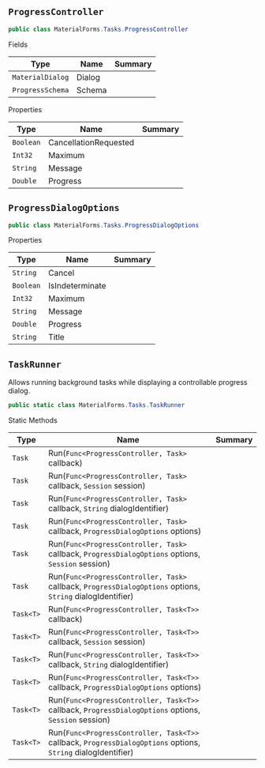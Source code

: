 ## `ProgressController`

```csharp
public class MaterialForms.Tasks.ProgressController

```

Fields

| Type | Name | Summary | 
| --- | --- | --- | 
| `MaterialDialog` | Dialog |  | 
| `ProgressSchema` | Schema |  | 


Properties

| Type | Name | Summary | 
| --- | --- | --- | 
| `Boolean` | CancellationRequested |  | 
| `Int32` | Maximum |  | 
| `String` | Message |  | 
| `Double` | Progress |  | 


## `ProgressDialogOptions`

```csharp
public class MaterialForms.Tasks.ProgressDialogOptions

```

Properties

| Type | Name | Summary | 
| --- | --- | --- | 
| `String` | Cancel |  | 
| `Boolean` | IsIndeterminate |  | 
| `Int32` | Maximum |  | 
| `String` | Message |  | 
| `Double` | Progress |  | 
| `String` | Title |  | 


## `TaskRunner`

Allows running background tasks while displaying a controllable progress dialog.
```csharp
public static class MaterialForms.Tasks.TaskRunner

```

Static Methods

| Type | Name | Summary | 
| --- | --- | --- | 
| `Task` | Run(`Func<ProgressController, Task>` callback) |  | 
| `Task` | Run(`Func<ProgressController, Task>` callback, `Session` session) |  | 
| `Task` | Run(`Func<ProgressController, Task>` callback, `String` dialogIdentifier) |  | 
| `Task` | Run(`Func<ProgressController, Task>` callback, `ProgressDialogOptions` options) |  | 
| `Task` | Run(`Func<ProgressController, Task>` callback, `ProgressDialogOptions` options, `Session` session) |  | 
| `Task` | Run(`Func<ProgressController, Task>` callback, `ProgressDialogOptions` options, `String` dialogIdentifier) |  | 
| `Task<T>` | Run(`Func<ProgressController, Task<T>>` callback) |  | 
| `Task<T>` | Run(`Func<ProgressController, Task<T>>` callback, `Session` session) |  | 
| `Task<T>` | Run(`Func<ProgressController, Task<T>>` callback, `String` dialogIdentifier) |  | 
| `Task<T>` | Run(`Func<ProgressController, Task<T>>` callback, `ProgressDialogOptions` options) |  | 
| `Task<T>` | Run(`Func<ProgressController, Task<T>>` callback, `ProgressDialogOptions` options, `Session` session) |  | 
| `Task<T>` | Run(`Func<ProgressController, Task<T>>` callback, `ProgressDialogOptions` options, `String` dialogIdentifier) |  | 


